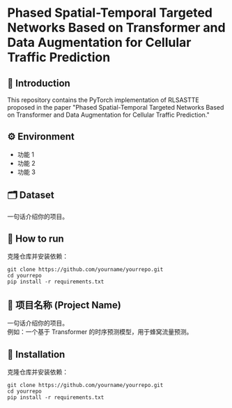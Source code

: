 # Phased Spatial-Temporal Targeted Networks Based on Transformer and Data Augmentation for Cellular Traffic Prediction

## 📌 Introduction

This repository contains the PyTorch implementation of RLSASTTE proposed in the paper "Phased Spatial-Temporal Targeted Networks Based on Transformer and Data Augmentation for Cellular Traffic Prediction."

## ⚙️ Environment
- 功能 1
- 功能 2
- 功能 3

## 🗂️ Dataset

一句话介绍你的项目。 

## 🧩 How to run
克隆仓库并安装依赖：
```
git clone https://github.com/yourname/yourrepo.git
cd yourrepo
pip install -r requirements.txt
```

## 🚀 项目名称 (Project Name)

一句话介绍你的项目。  
例如：一个基于 Transformer 的时序预测模型，用于蜂窝流量预测。


## 📖 Installation
克隆仓库并安装依赖：
```
git clone https://github.com/yourname/yourrepo.git
cd yourrepo
pip install -r requirements.txt
```
